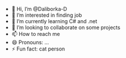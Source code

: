 - 👋 Hi, I’m @Daliborka-D
- 👀 I’m interested in finding job
- 🌱 I’m currently learning C# and .net
- 💞️ I’m looking to collaborate on some projects
- 📫 How to reach me 
- 😄 Pronouns: ... 
- ⚡ Fun fact: cat person 

<!---
Daliborka-D/Daliborka-D is a ✨ special ✨ repository because its `README.md` (this file) appears on your GitHub profile.
You can click the Preview link to take a look at your changes.
--->
